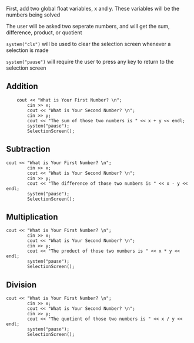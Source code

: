 First, add two global float variables, x and y. These variables will be the numbers being solved

The user will be asked two seperate numbers, and will get the sum, difference, product, or quotient

`system("cls")` will be used to clear the selection screen whenever a selection is made

`system("pause")` will require the user to press any key to return to the selection screen

## Addition

```
    cout << "What is Your First Number? \n";
		cin >> x;
		cout << "What is Your Second Number? \n";
		cin >> y;
		cout << "The sum of those two numbers is " << x + y << endl;
		system("pause");
		SelectionScreen();
```

## Subtraction

```
cout << "What is Your First Number? \n";
		cin >> x;
		cout << "What is Your Second Number? \n";
		cin >> y;
		cout << "The difference of those two numbers is " << x - y << endl;
		system("pause");
		SelectionScreen();
```

## Multiplication

```
cout << "What is Your First Number? \n";
		cin >> x;
		cout << "What is Your Second Number? \n";
		cin >> y;
		cout << "The product of those two numbers is " << x * y << endl;
		system("pause");
		SelectionScreen();
```

## Division

```
cout << "What is Your First Number? \n";
		cin >> x;
		cout << "What is Your Second Number? \n";
		cin >> y;
		cout << "The quotient of those two numbers is " << x / y << endl;
		system("pause");
		SelectionScreen();
```
